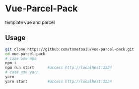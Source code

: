# Vue-Parcel-Pack
template vue and parcel

## Usage
```sh
git clone https://github.com/tomatoaiu/vue-parcel-pack.git
cd vue-parcel-pack
# case use npm
npm i
npm run start      #access http://localhost:1234
# case use yarn
yarn
yarn start         #access http://localhost:1234
```